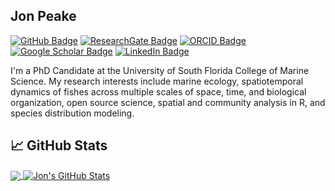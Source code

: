 ## Jon Peake

[![GitHub Badge](https://img.shields.io/github/followers/jonpeake?style=social)](https://github.com/jonpeake?tab=followers)
[![ResearchGate Badge](https://img.shields.io/badge/Research-Gate-brightgreen)](https://www.researchgate.net/profile/Jonathan-Peake)
[![ORCID Badge](https://img.shields.io/badge/ORCID-iD-green)](https://orcid.org/0000-0001-5288-4184)
[![Google Scholar Badge](https://img.shields.io/badge/Google-Scholar-red)](https://scholar.google.com/citations?user=qOAxjfsAAAAJ&hl=en)
[![LinkedIn Badge](https://img.shields.io/badge/My-LinkedIn-blue)](https://www.linkedin.com/in/jonathan-peake-a9666165/)

I'm a PhD Candidate at the University of South Florida College of Marine Science. My research interests include marine ecology, spatiotemporal dynamics of fishes across multiple scales of space, time, and biological organization, open source science, spatial and community analysis in R, and species distribution modeling.

## &#x1f4c8; GitHub Stats
<a href="https://github.com/jonpeake/jonpeake">
  <img align="center" src="https://github-readme-stats.vercel.app/api/top-langs/?username=jonpeake&hide=java,html,go, javascript,css&&layout=compact&title_color=ffffff&text_color=c9cacc&icon_color=2bbc8a&bg_color=1d1f21" />

<a href="https://github.com/jonpeake/jonpeake">
  <img align="center" src="https://github-readme-stats.vercel.app/api?username=jonpeake&show_icons=true&line_height=27&count_private=true&title_color=ffffff&text_color=c9cacc&icon_color=2bbc8a&bg_color=1d1f21" alt="Jon's GitHub Stats" />
</a>
